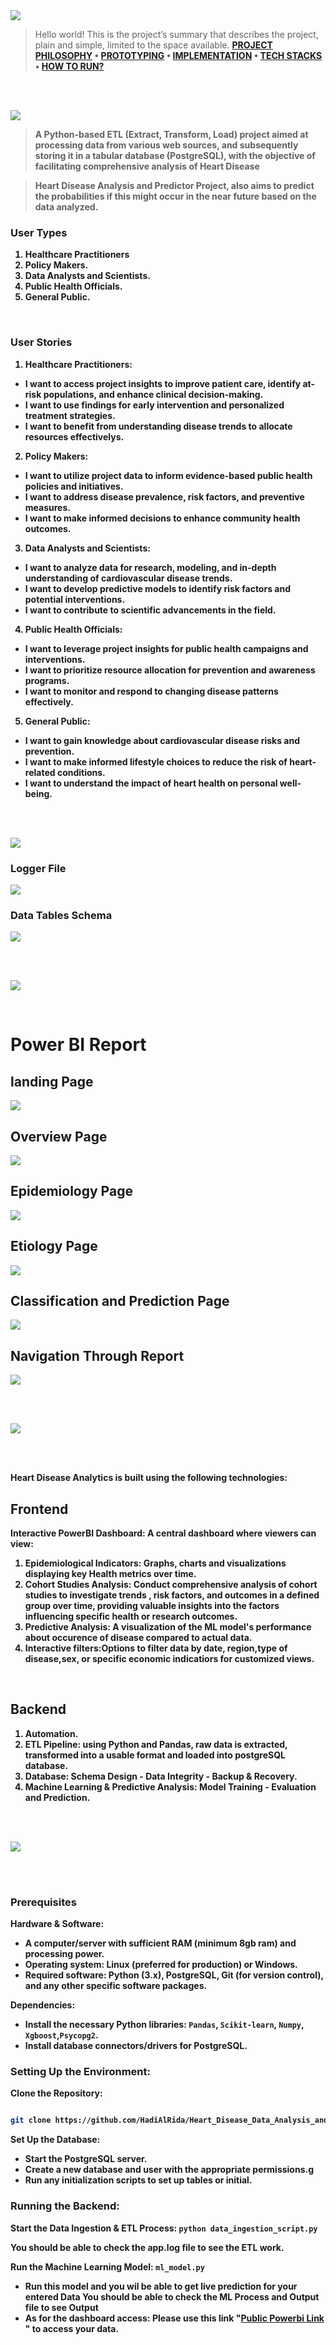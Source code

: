 <img  src="readme\title1.svg"/>

<div>

> Hello world! This is the project’s summary that describes the project, plain and simple, limited to the space available.
> **[PROJECT PHILOSOPHY](#project-philosophy) • [PROTOTYPING](#prototyping) • [IMPLEMENTATION](#demo) • [TECH STACKS](#stacks) • [HOW TO RUN?](#run)**

</div>

<br><br>

<!-- project philosophy -->

<a  name="philosophy" ></a>
<img  src="readme/title2.svg" id="project-philosophy"/>
<B>

> <b>A Python-based ETL (Extract, Transform, Load) project aimed at processing data from various web sources, and subsequently storing it in a tabular database (PostgreSQL), with the objective of facilitating comprehensive analysis of Heart Disease<b>

> <b> Heart Disease Analysis and Predictor Project, also aims to predict the probabilities if this might occur in the near future based on the data analyzed.<b><br>

### User Types

1. Healthcare Practitioners
2. Policy Makers.
3. Data Analysts and Scientists.
4. Public Health Officials.
5. General Public.

<br>

### User Stories

1.  Healthcare Practitioners:

- I want to access project insights to improve patient care, identify at-risk populations, and enhance clinical decision-making.
- I want to use findings for early intervention and personalized treatment strategies.
- I want to benefit from understanding disease trends to allocate resources effectivelys.

2.  Policy Makers:

- I want to utilize project data to inform evidence-based public health policies and initiatives.
- I want to address disease prevalence, risk factors, and preventive measures.
- I want to make informed decisions to enhance community health outcomes.

3.  Data Analysts and Scientists:

- I want to analyze data for research, modeling, and in-depth understanding of cardiovascular disease trends.
- I want to develop predictive models to identify risk factors and potential interventions.
- I want to contribute to scientific advancements in the field.

4.  Public Health Officials:

- I want to leverage project insights for public health campaigns and interventions.
- I want to prioritize resource allocation for prevention and awareness programs.
- I want to monitor and respond to changing disease patterns effectively.

5.  General Public:

- I want to gain knowledge about cardiovascular disease risks and prevention.
- I want to make informed lifestyle choices to reduce the risk of heart-related conditions.
- I want to understand the impact of heart health on personal well-being.

<br><br>

<!-- Prototyping -->

<a  name="prototyping" ></a>
<img  src="readme/title3.svg" id="prototyping"/>

### Logger File

<img  src="readme\logger_2.png"  id="prototyping"/>

### Data Tables Schema

<img  src="readme\Copy of db_Heart.png"  id="prototyping"/>

<br><br>

<!-- Implementation -->

<a  name="Demo"></a>
<img  src="readme/title4.svg" id="#demo" />

<br>

# Power BI Report

## landing Page

<img src= "readme\Landing_Page.png" id="prototyping"/>

## Overview Page

<img src="readme\Overview.png" id="prototyping"/>

## Epidemiology Page

<img src="readme\epidimiology.gif" id="prototyping"/>

## Etiology Page

<img src= "readme\etiology_g.gif" id="prototyping"/>

## Classification and Prediction Page

<img src= "readme\classification_and_evaluating.png" id="prototyping"/>

## Navigation Through Report

<img src="readme\OverView.gif" id="prototyping"  />

<br><br>

<!-- Tech stacks -->

<a  name="Stack"></a>
<img  src="readme\title5.svg" id="stacks"/>

<br><br>

<B>Heart Disease Analytics is built using the following technologies:<B>

## Frontend

<B>Interactive PowerBI Dashboard:
A central dashboard where viewers can view:

1. Epidemiological Indicators: Graphs, charts and visualizations displaying key Health metrics over time.
2. Cohort Studies Analysis: Conduct comprehensive analysis of cohort studies to investigate trends , risk factors, and outcomes in a defined group over time, providing valuable insights into the factors influencing specific health or research outcomes.
3. Predictive Analysis: A visualization of the ML model's performance about occurence of disease compared to actual data.
4. Interactive filters:Options to filter data by date, region,type of disease,sex, or specific economic indicatiors for customized views.<B>

<br>

## Backend

1. Automation.
2. ETL Pipeline: using <B>P<B>ython and <B>P<B>andas, raw data is extracted, transformed into a usable format and loaded into postgreSQL database.
3. Database: Schema Design - Data Integrity - Backup & Recovery.
4. Machine Learning & Predictive Analysis: Model Training - Evaluation and Prediction.

<br>

<br>

<!-- How To Run -->

<a  name="How To Run "  ></a>
<img  src="readme\title6.svg" id="Run"/>

<br><br>

### Prerequisites

**Hardware & Software**:

- A computer/server with sufficient RAM (minimum 8gb ram) and processing power.
- Operating system: Linux (preferred for production) or Windows.
- Required software: Python (3.x), PostgreSQL, Git (for version control), and any other specific software packages.

**Dependencies**:

- Install the necessary Python libraries: `Pandas`, `Scikit-learn`, `Numpy`, `Xgboost`,`Psycopg2`.
- Install database connectors/drivers for PostgreSQL.

### **Setting Up the Environment**:

**Clone the Repository**:

```sh

git clone https://github.com/HadiAlRida/Heart_Disease_Data_Analysis_and_Predictor

```

**Set Up the Database**:

- Start the PostgreSQL server.
- Create a new database and user with the appropriate permissions.g
- Run any initialization scripts to set up tables or initial.

### **Running the Backend**:

**Start the Data Ingestion & ETL Process**:
`python data_ingestion_script.py`

You should be able to check the app.log file to see the ETL work.

**Run the Machine Learning Model**:
`ml_model.py`

- Run this model and you wil be able to get live prediction for your entered Data
  You should be able to check the ML Process and Output file to see Output
- As for the dashboard access: Please use this link "[Public Powerbi Link ](https://app.powerbi.com/view?r=eyJrIjoiMTU4OWJiMDUtNzM0NS00ZGFmLWFhZDEtZmYwYWZjM2NmZjVhIiwidCI6IjJhZDk2OTM0LTQzZTUtNDFjMi05NzYxLWYzMzVmZTIxNGNjMyIsImMiOjl9)" to access your data.

